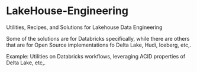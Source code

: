 # LakeHouse-Engineering
Utilities, Recipes, and Solutions for Lakehouse Data Engineering 

Some of the solutions are for Databricks specifically, while there are others that are for Open Source implementations fo Delta Lake, Hudi, Iceberg, etc,.

Example: Utilities on Databricks workflows, leveraging ACID properties of Delta Lake, etc,.

